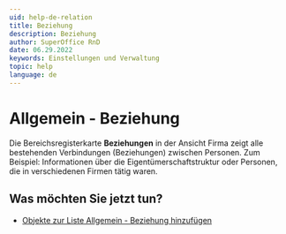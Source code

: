 ```yaml
---
uid: help-de-relation
title: Beziehung
description: Beziehung
author: SuperOffice RnD
date: 06.29.2022
keywords: Einstellungen und Verwaltung
topic: help
language: de
---
```


# Allgemein - Beziehung

Die Bereichsregisterkarte **Beziehungen** in der Ansicht Firma zeigt alle bestehenden Verbindungen (Beziehungen) zwischen Personen. Zum Beispiel: Informationen über die Eigentümerschaftstruktur oder Personen, die in verschiedenen Firmen tätig waren.

## Was möchten Sie jetzt tun?

* [Objekte zur Liste Allgemein - Beziehung hinzufügen][1]

<!-- Referenced links -->
[1]: adding-items-to-relation-list.md

<!-- Referenced images -->
